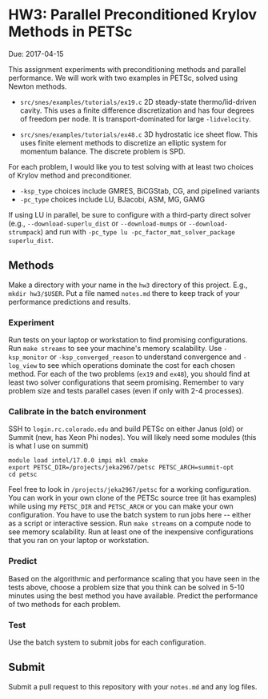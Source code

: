 # HW3: Parallel Preconditioned Krylov Methods in PETSc
Due: 2017-04-15

This assignment experiments with preconditioning methods and parallel
performance.  We will work with two examples in PETSc, solved using
Newton methods.

* `src/snes/examples/tutorials/ex19.c` 2D steady-state thermo/lid-driven cavity.  This uses a finite difference discretization and has four degrees of freedom per node.  It is transport-dominated for large `-lidvelocity`.

* `src/snes/examples/tutorials/ex48.c` 3D hydrostatic ice sheet flow.  This uses finite element methods to discretize an elliptic system for momentum balance.  The discrete problem is SPD.

For each problem, I would like you to test solving with at least two choices of Krylov method and preconditioner.

* `-ksp_type` choices include GMRES, BiCGStab, CG, and pipelined variants
* `-pc_type` choices include LU, BJacobi, ASM, MG, GAMG

If using LU in parallel, be sure to configure with a third-party direct solver (e.g., `--download-superlu_dist` or `--download-mumps` or `--download-strumpack`) and run with `-pc_type lu -pc_factor_mat_solver_package superlu_dist`.

## Methods

Make a directory with your name in the `hw3` directory of this project.  E.g., `mkdir hw3/$USER`.  Put a file named `notes.md` there to keep track of your performance predictions and results.

### Experiment

Run tests on your laptop or workstation to find promising configurations.
Run `make streams` to see your machine's memory scalability.
Use `-ksp_monitor` or `-ksp_converged_reason` to understand convergence and `-log_view` to see which operations dominate the cost for each chosen method.
For each of the two problems (`ex19` and `ex48`), you should find at least two solver configurations that seem promising.
Remember to vary problem size and tests parallel cases (even if only with 2-4 processes).

### Calibrate in the batch environment

SSH to `login.rc.colorado.edu` and build PETSc on either Janus (old) or Summit (new, has Xeon Phi nodes).
You will likely need some modules (this is what I use on summit)

```
module load intel/17.0.0 impi mkl cmake
export PETSC_DIR=/projects/jeka2967/petsc PETSC_ARCH=summit-opt
cd petsc
```

Feel free to look in `/projects/jeka2967/petsc` for a working configuration.
You can work in your own clone of the PETSc source tree (it has examples) while using my `PETSC_DIR` and `PETSC_ARCH` or you can make your own configuration.
You have to use the batch system to run jobs here -- either as a script or interactive session.
Run `make streams` on a compute node to see memory scalability.
Run at least one of the inexpensive configurations that you ran on your laptop or workstation.

### Predict

Based on the algorithmic and performance scaling that you have seen in the tests above, choose a problem size that you think can be solved in 5-10 minutes using the best method you have available.
Predict the performance of two methods for each problem.

### Test

Use the batch system to submit jobs for each configuration.

## Submit

Submit a pull request to this repository with your `notes.md` and any log files.
